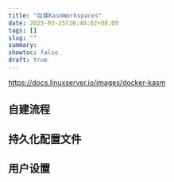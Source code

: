 ```yaml
---
title: "自建KasmWorkspaces"
date: 2025-03-25T16:40:02+08:00
tags: []
slug: ""
summary: 
showtoc: false
draft: true
---
```


https://docs.linuxserver.io/images/docker-kasm

## 自建流程

## 持久化配置文件

## 用户设置